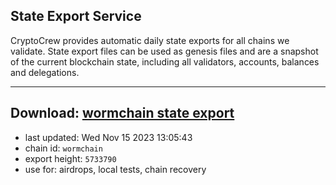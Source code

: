 ## State Export Service
CryptoCrew provides automatic daily state exports for all chains we validate. State export files can be used as genesis files and are a snapshot of the current blockchain state, including all validators, accounts, balances and delegations.

---
**Download: [wormchain state export](https://dl.ccvalidators.com/SERVICE/wormchain/wormchain_export_5733790.json)**
---

- last updated: Wed Nov 15 2023 13:05:43
- chain id: `wormchain`
- export height: `5733790`
- use for: airdrops, local tests, chain recovery
